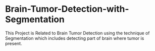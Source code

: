 # Brain-Tumor-Detection-with-Segmentation
This Project is Related to Brain Tumor Detection using the technique of Segmentation which includes detecting part of brain where tumor is present.

